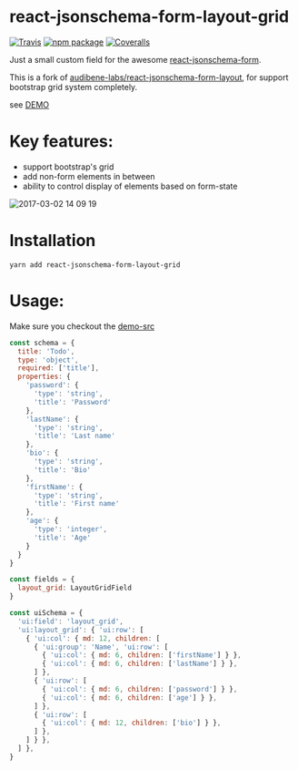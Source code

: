 # react-jsonschema-form-layout-grid

[![Travis][build-badge]][build]
[![npm package][npm-badge]][npm]
[![Coveralls][coveralls-badge]][coveralls]

Just a small custom field for the awesome [react-jsonschema-form](https://github.com/mozilla-services/react-jsonschema-form).

This is a fork of [audibene-labs/react-jsonschema-form-layout](https://github.com/audibene-labs/react-jsonschema-form-layout),
for support bootstrap grid system completely.

see [DEMO](https://narazaka.github.io/react-jsonschema-form-layout-grid/demo/dist/index.html)

# Key features:

* support bootstrap's grid
* add non-form elements in between
* ability to control display of elements based on form-state

[build-badge]: https://img.shields.io/travis/Narazaka/react-jsonschema-form-layout-grid/master.png?style=flat-square
[build]: https://travis-ci.org/Narazaka/react-jsonschema-form-layout-grid

[npm-badge]: https://img.shields.io/npm/v/npm-package.png?style=flat-square
[npm]: https://www.npmjs.org/package/react-jsonschema-form-layout-grid

[coveralls-badge]: https://img.shields.io/coveralls/Narazaka/react-jsonschema-form-layout-grid/master.png?style=flat-square
[coveralls]: https://coveralls.io/github/Narazaka/react-jsonschema-form-layout-grid


![2017-03-02 14 09 19](https://cloud.githubusercontent.com/assets/179281/23513296/ce427434-ff63-11e6-8cfd-d3d3ae8467bd.gif)


# Installation

```
yarn add react-jsonschema-form-layout-grid
```

# Usage:

Make sure you checkout the [demo-src](https://github.com/Narazaka/react-jsonschema-form-layout-grid/blob/master/demo/src/index.js)

```javascript
const schema = {
  title: 'Todo',
  type: 'object',
  required: ['title'],
  properties: {
    'password': {
      'type': 'string',
      'title': 'Password'
    },
    'lastName': {
      'type': 'string',
      'title': 'Last name'
    },
    'bio': {
      'type': 'string',
      'title': 'Bio'
    },
    'firstName': {
      'type': 'string',
      'title': 'First name'
    },
    'age': {
      'type': 'integer',
      'title': 'Age'
    }
  }
}

const fields = {
  layout_grid: LayoutGridField
}

const uiSchema = {
  'ui:field': 'layout_grid',
  'ui:layout_grid': { 'ui:row': [
    { 'ui:col': { md: 12, children: [
      { 'ui:group': 'Name', 'ui:row': [
        { 'ui:col': { md: 6, children: ['firstName'] } },
        { 'ui:col': { md: 6, children: ['lastName'] } },
      ] },
      { 'ui:row': [
        { 'ui:col': { md: 6, children: ['password'] } },
        { 'ui:col': { md: 6, children: ['age'] } },
      ] },
      { 'ui:row': [
        { 'ui:col': { md: 12, children: ['bio'] } },
      ] },
    ] } },
  ] },
}
```
